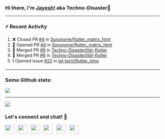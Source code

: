 ### Hi there, I'm [Jayesh!](https://technodisaster.wtf) aka Techno-Disaster👋


---

### :zap: Recent Activity

<!--START_SECTION:activity-->
1. ❌ Closed PR [#4](https://github.com//Sorunome/flutter_matrix_html/pull/4) in [Sorunome/flutter_matrix_html](https://github.com//Sorunome/flutter_matrix_html)
2. 💪 Opened PR [#4](https://github.com//Sorunome/flutter_matrix_html/pull/4) in [Sorunome/flutter_matrix_html](https://github.com//Sorunome/flutter_matrix_html)
3. 🎉 Merged PR [#9](https://github.com//Techno-Disaster/tldr-flutter/pull/9) in [Techno-Disaster/tldr-flutter](https://github.com//Techno-Disaster/tldr-flutter)
4. 🎉 Merged PR [#6](https://github.com//Techno-Disaster/tldr-flutter/pull/6) in [Techno-Disaster/tldr-flutter](https://github.com//Techno-Disaster/tldr-flutter)
5. ❗️ Opened issue [#22](https://github.com//tal-tech/flutter_intro/issues/22) in [tal-tech/flutter_intro](https://github.com//tal-tech/flutter_intro)
<!--END_SECTION:activity-->

---

### Some Github stats:

<a href="https://github.com/anuraghazra/github-readme-stats">
  <img align="center" src="https://github-readme-stats.vercel.app/api?username=Techno-Disaster&include_all_commits=false&count_private=true&show_icons=true&icon_color=f3437a&bg_color=30,f2ffe6,e6ffff" />
</a>

---

![](https://komarev.com/ghpvc/?username=Techno-Disaster)


### Let's connect and chat! :incoming_envelope:

<p>
 <a href="https://gitlab.com/Techno-Disaster"><img height="30" src="https://img.shields.io/badge/gitlab-FCA121.svg??&style=for-the-badge&logo=gitlab"></a>&nbsp;&nbsp;
<a href="https://twitter.com/techno_disaster"><img height="30" src="https://img.shields.io/badge/twitter-%231DA1F2.svg?&style=for-the-badge&logo=twitter&logoColor=white"></a>&nbsp;&nbsp;
<a href="https://www.instagram.com/techno_disaster"><img height="30" src="https://img.shields.io/badge/instagram-C13584.svg?&style=for-the-badge&logo=instagram&logoColor=white"></a>&nbsp;&nbsp;
<a href="mailto:nirvejayesh@gmail.com"><img height="30" src="https://img.shields.io/badge/gmail-c14438?&style=for-the-badge&logo=gmail&logoColor=white"></a>&nbsp;&nbsp;
<a href="https://t.me/techno_disaster"><img height="30" src="https://img.shields.io/badge/telegram-blue?&style=for-the-badge&logo=telegram&logoColor=white" /></a>&nbsp;&nbsp;
<a href="https://www.linkedin.com/in/techno-disaster/"><img height="30" src="https://img.shields.io/badge/linkedin-blue.svg?&style=for-the-badge&logo=linkedin&logoColor=white"></a>&nbsp;&nbsp;

</p>
